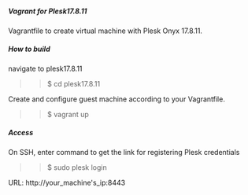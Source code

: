 ##### Vagrant for Plesk17.8.11
Vagrantfile to create virtual machine with Plesk Onyx 17.8.11.

##### How to build
navigate to plesk17.8.11
>> $ cd plesk17.8.11

Create and configure guest machine according to your Vagrantfile.
>> $ vagrant up

##### Access
On SSH, enter command to get the link for registering Plesk credentials
>> $ sudo plesk login

URL: http://your_machine's_ip:8443
